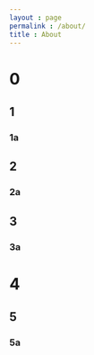 ```yaml
---
layout : page
permalink : /about/
title : About
---
```


# 0
## 1
### 1a
## 2
### 2a
## 3
### 3a
# 4
## 5
### 5a
